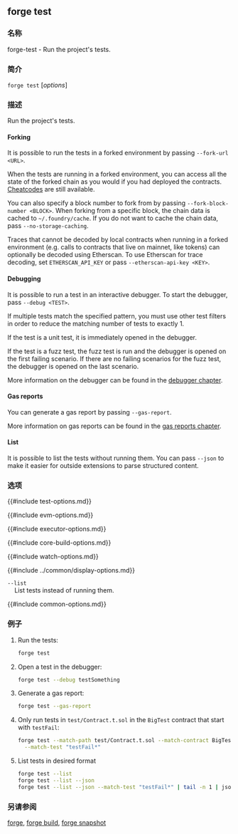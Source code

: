 ## forge test

### 名称

forge-test - Run the project's tests.

### 简介

``forge test`` [*options*]

### 描述

Run the project's tests.

#### Forking

It is possible to run the tests in a forked environment by passing `--fork-url <URL>`.

When the tests are running in a forked environment, you can access all the state of the forked chain as you would
if you had deployed the contracts. [Cheatcodes][cheatcodes] are still available.

You can also specify a block number to fork from by passing `--fork-block-number <BLOCK>`. When forking from a
specific block, the chain data is cached to `~/.foundry/cache`. If you do not want to cache the chain data,
pass `--no-storage-caching`.

Traces that cannot be decoded by local contracts when running in a forked environment (e.g. calls to
contracts that live on mainnet, like tokens) can optionally be decoded using Etherscan. To use Etherscan
for trace decoding, set `ETHERSCAN_API_KEY` or pass `--etherscan-api-key <KEY>`.

#### Debugging

It is possible to run a test in an interactive debugger. To start the debugger, pass `--debug <TEST>`.

If multiple tests match the specified pattern, you must use other test filters in order to reduce
the matching number of tests to exactly 1.

If the test is a unit test, it is immediately opened in the debugger.

If the test is a fuzz test, the fuzz test is run and the debugger is opened on the first failing scenario.
If there are no failing scenarios for the fuzz test, the debugger is opened on the last scenario.

More information on the debugger can be found in the [debugger chapter][debugger].

#### Gas reports

You can generate a gas report by passing `--gas-report`.

More information on gas reports can be found in the [gas reports chapter][gas-reports].

#### List

It is possible to list the tests without running them.
You can pass `--json` to make it easier for outside extensions to parse structured content.

### 选项

{{#include test-options.md}}

{{#include evm-options.md}}

{{#include executor-options.md}}

{{#include core-build-options.md}}

{{#include watch-options.md}}

{{#include ../common/display-options.md}}

`--list`  
&nbsp;&nbsp;&nbsp;&nbsp;List tests instead of running them.

{{#include common-options.md}}

### 例子

1. Run the tests:
    ```sh
    forge test
    ```

2. Open a test in the debugger:
    ```sh
    forge test --debug testSomething
    ```

3. Generate a gas report:
    ```sh
    forge test --gas-report
    ```

4. Only run tests in `test/Contract.t.sol` in the `BigTest` contract that start with `testFail`:
    ```sh
    forge test --match-path test/Contract.t.sol --match-contract BigTest \
      --match-test "testFail*"
    ```

5. List tests in desired format
    ```sh
    forge test --list
    forge test --list --json
    forge test --list --json --match-test "testFail*" | tail -n 1 | json_pp
    ```

### 另请参阅

[forge](./forge.md), [forge build](./forge-build.md), [forge snapshot](./forge-snapshot.md)

[debugger]: ../../forge/debugger.md
[cheatcodes]: ../../cheatcodes/
[gas-reports]: ../../forge/gas-reports.md
